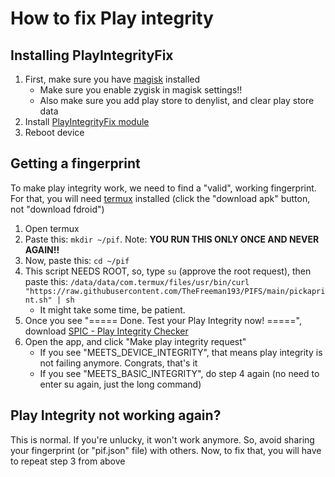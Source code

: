 # How to fix Play integrity

## Installing PlayIntegrityFix
1. First, make sure you have [magisk](/help/installing-magisk) installed
   - Make sure you enable zygisk in magisk settings!!
   - Also make sure you add play store to denylist, and clear play store data
2. Install [PlayIntegrityFix module](https://github.com/chiteroman/PlayIntegrityFix/releases/latest)
3. Reboot device

## Getting a fingerprint
To make play integrity work, we need to find a "valid", working fingerprint. For that, you will need [termux](https://f-droid.org/en/packages/com.termux/) installed (click the "download apk" button, not "download fdroid")

1. Open termux
2. Paste this: `mkdir ~/pif`. Note: **YOU RUN THIS ONLY ONCE AND NEVER AGAIN!!**
3. Now, paste this: `cd ~/pif`
4. This script NEEDS ROOT, so, type `su` (approve the root request), then paste this: `/data/data/com.termux/files/usr/bin/curl "https://raw.githubusercontent.com/TheFreeman193/PIFS/main/pickaprint.sh" | sh`
   - It might take some time, be patient.
4. Once you see "===== Done. Test your Play Integrity now! =====", download [SPIC - Play Integrity Checker](https://play.google.com/store/apps/details?id=com.henrikherzig.playintegritychecker)
5. Open the app, and click "Make play integrity request"
   - If you see "MEETS_DEVICE_INTEGRITY", that means play integrity is not failing anymore. Congrats, that's it
   - If you see "MEETS_BASIC_INTEGRITY", do step 4 again (no need to enter su again, just the long command)

## Play Integrity not working again?
This is normal. If you're unlucky, it won't work anymore. So, avoid sharing your fingerprint (or "pif.json" file) with others. Now, to fix that, you will have to repeat step 3 from above

